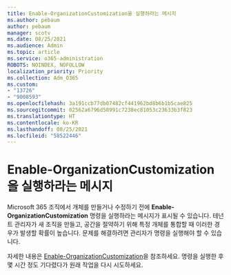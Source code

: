 ```yaml
---
title: Enable-OrganizationCustomization을 실행하라는 메시지
ms.author: pebaum
author: pebaum
manager: scotv
ms.date: 08/25/2021
ms.audience: Admin
ms.topic: article
ms.service: o365-administration
ROBOTS: NOINDEX, NOFOLLOW
localization_priority: Priority
ms.collection: Adm_O365
ms.custom:
- "13726"
- "9008593"
ms.openlocfilehash: 3a191ccb77db07482cf441962bd8b6b1b5cae825
ms.sourcegitcommit: 02562a6796d58991c7238ec81053c23633b3f823
ms.translationtype: HT
ms.contentlocale: ko-KR
ms.lasthandoff: 08/25/2021
ms.locfileid: "58522446"
---
```

# <a name="message-to-run-enable-organizationcustomization"></a>Enable-OrganizationCustomization을 실행하라는 메시지

Microsoft 365 조직에서 개체를 만들거나 수정하기 전에 **Enable-OrganizationCustomization** 명령을 실행하라는 메시지가 표시될 수 있습니다. 테넌트 관리자가 새 조직을 만들고, 공간을 절약하기 위해 특정 개체를 통합할 때 이러한 경우가 발생할 확률이 높습니다. 문제를 해결하려면 관리자가 명령을 실행해야 할 수 있습니다.

자세한 내용은 [Enable-OrganizationCustomization](https://docs.microsoft.com/powershell/module/exchange/enable-organizationcustomization)을 참조하세요. 명령을 실행한 후 몇 시간 정도 기다렸다가 원래 작업을 다시 시도하세요.
